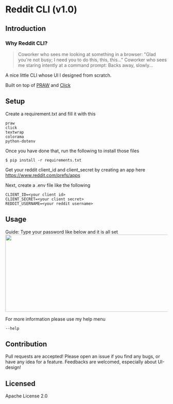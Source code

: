 # Reddit CLI (v1.0)
## Introduction
### Why Reddit CLI?
> Coworker who sees me looking at something in a browser: "Glad you're not busy; I need you to do this, this, this..."
Coworker who sees me staring intently at a command prompt: Backs away, slowly...

A nice little CLI whose UI I designed from scratch.

Built on top of [PRAW](https://praw.readthedocs.io/en/latest/) 
and [Click](https://click.palletsprojects.com/en/8.0.x/)


## Setup
Create a requirement.txt and fill it with this
```
praw
click
textwrap
colorama
python-dotenv
```

Once you have done that, run the following to install those files

```console
$ pip install -r requirements.txt
```

Get your reddit client_id and client_secret by creating an app here
https://www.reddit.com/prefs/apps

Next, create a .env file like the following

```
CLIENT_ID=<your client id>
CLIENT_SECRET=<your client secret>
REDDIT_USERNAME=<your reddit username>
```

## Usage
Guide:
Type your password like below and it is all set
<img src="https://media.giphy.com/media/MR42EZUzlmuSUhs4Oj/giphy.gif" height = "240" width="800">


For more information please use my help menu
```
--help
```

## Contribution
Pull requests are accepted! Please open an issue if you find any bugs, or have any idea for a feature. Feedbacks are welcomed, especially about UI-design!

## Licensed
Apache License 2.0